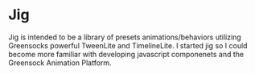Jig
===

Jig is intended to be a library of presets animations/behaviors utilizing Greensocks powerful TweenLite and TimelineLite.
I started jig so I could become more familiar with developing javascript componenets and the Greensock Animation Platform. 
